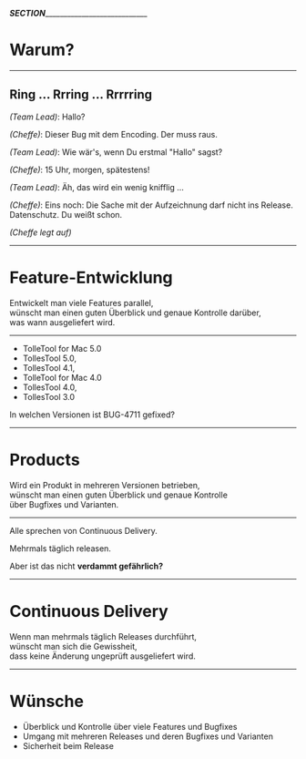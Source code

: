 ___SECTION_______________________________


Warum?
======

________________________________________

## Ring ... Rrring ... Rrrrring

*(Team Lead)*: Hallo?

*(Cheffe)*: Dieser Bug mit dem Encoding. Der muss raus.

*(Team Lead)*: Wie wär's, wenn Du erstmal "Hallo" sagst?

*(Cheffe)*: 15 Uhr, morgen, spätestens!

*(Team Lead)*: Äh, das wird ein wenig knifflig ...

*(Cheffe)*: Eins noch: Die Sache mit der Aufzeichnung darf nicht ins Release. Datenschutz. Du weißt
schon.

*(Cheffe legt auf)*

_________________________________________


Feature-Entwicklung
===================

Entwickelt man viele Features parallel,<br/>
wünscht man einen guten Überblick und genaue Kontrolle darüber,<br/>
was wann ausgeliefert wird.


_________________________________________


 * TolleTool for Mac 5.0
 * TollesTool 5.0,
 * TollesTool 4.1,
 * TolleTool for Mac 4.0
 * TollesTool 4.0,
 * TollesTool 3.0


In welchen Versionen ist BUG-4711 gefixed?

_________________________________________

Products
========

Wird ein Produkt in mehreren Versionen betrieben,<br/>
wünscht man einen guten Überblick und genaue Kontrolle<br/>
über Bugfixes und Varianten.

_________________________________________

Alle sprechen von Continuous Delivery.

Mehrmals täglich releasen.

Aber ist das nicht **verdammt gefährlich?**

_________________________________________


Continuous Delivery
===================

Wenn man mehrmals täglich Releases durchführt,<br/>
wünscht man sich die Gewissheit,<br/>
dass keine Änderung ungeprüft ausgeliefert wird.

_________________________________________


Wünsche
=======

 * Überblick und Kontrolle über viele Features und Bugfixes
 * Umgang mit mehreren Releases und deren Bugfixes und Varianten
 * Sicherheit beim Release
